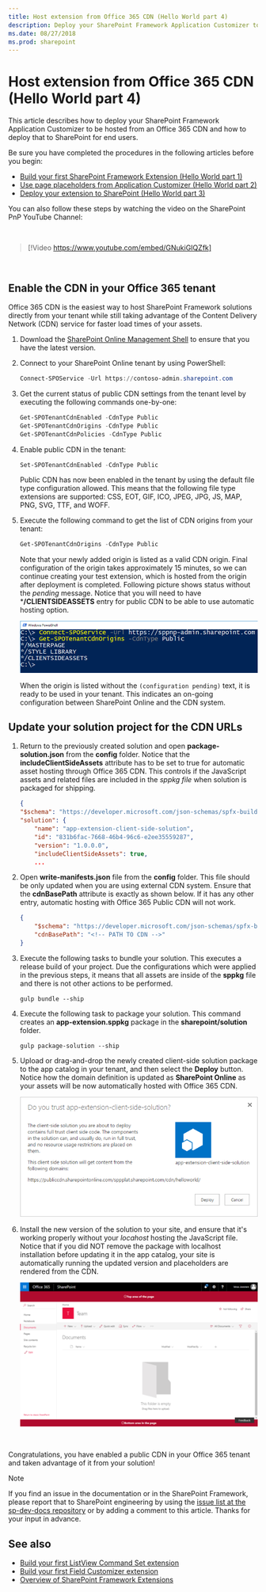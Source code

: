 ```yaml
---
title: Host extension from Office 365 CDN (Hello World part 4)
description: Deploy your SharePoint Framework Application Customizer to be hosted from an Office 365 CDN and deploy that to SharePoint for end users. 
ms.date: 08/27/2018
ms.prod: sharepoint
---
```


# Host extension from Office 365 CDN (Hello World part 4)

This article describes how to deploy your SharePoint Framework Application Customizer to be hosted from an Office 365 CDN and how to deploy that to SharePoint for end users. 

Be sure you have completed the procedures in the following articles before you begin:

* [Build your first SharePoint Framework Extension (Hello World part 1)](./build-a-hello-world-extension.md)
* [Use page placeholders from Application Customizer (Hello World part 2)](./using-page-placeholder-with-extensions.md)
* [Deploy your extension to SharePoint (Hello World part 3)](./serving-your-extension-from-sharepoint.md)

You can also follow these steps by watching the video on the SharePoint PnP YouTube Channel:

<br/>

> [!Video https://www.youtube.com/embed/GNukiGIQZfk]

<br/> 

## Enable the CDN in your Office 365 tenant

Office 365 CDN is the easiest way to host SharePoint Framework solutions directly from your tenant while still taking advantage of the Content Delivery Network (CDN) service for faster load times of your assets.

1. Download the [SharePoint Online Management Shell](https://www.microsoft.com/en-us/download/details.aspx?id=35588) to ensure that you have the latest version.

2. Connect to your SharePoint Online tenant by using PowerShell:
    
    ```powershell
    Connect-SPOService -Url https://contoso-admin.sharepoint.com
    ```
    
3. Get the current status of public CDN settings from the tenant level by executing the following commands one-by-one: 
    
    ```powershell
    Get-SPOTenantCdnEnabled -CdnType Public
    Get-SPOTenantCdnOrigins -CdnType Public
    Get-SPOTenantCdnPolicies -CdnType Public
    ```
    
4. Enable public CDN in the tenant:
    
    ```powershell
    Set-SPOTenantCdnEnabled -CdnType Public
    ```
    
    Public CDN has now been enabled in the tenant by using the default file type configuration allowed. This means that the following file type extensions are supported: CSS, EOT, GIF, ICO, JPEG, JPG, JS, MAP, PNG, SVG, TTF, and WOFF.
    
5. Execute the following command to get the list of CDN origins from your tenant:
    
    ```powershell
    Get-SPOTenantCdnOrigins -CdnType Public
    ```
    
    Note that your newly added origin is listed as a valid CDN origin. Final configuration of the origin takes approximately 15 minutes, so we can continue creating your test extension, which is hosted from the origin after deployment is completed. Following picture shows status without the *pending* message. Notice that you will need to have ***/CLIENTSIDEASSETS** entry for public CDN to be able to use automatic hosting option.

    ![List of public origins in tenant](../../../images/ext-app-cdn-origins.png)

    When the origin is listed without the `(configuration pending)` text, it is ready to be used in your tenant. This indicates an on-going configuration between SharePoint Online and the CDN system.

## Update your solution project for the CDN URLs

1. Return to the previously created solution and open **package-solution.json** from the **config** folder. Notice that the **includeClientSideAssets** attribute has to be set to true for automatic asset hosting through Office 365 CDN. This controls if the JavaScript assets and related files are included in the *sppkg file* when solution is packaged for shipping.

    ```json
    {
    "$schema": "https://developer.microsoft.com/json-schemas/spfx-build/package-solution.schema.json",
    "solution": {
        "name": "app-extension-client-side-solution",
        "id": "831b6fac-7668-46b4-96c6-e2ee35559287",
        "version": "1.0.0.0",
        "includeClientSideAssets": true,
        ...
    ```

2. Open **write-manifests.json** file from the **config** folder. This file should be only updated when you are using external CDN system. Ensure that the **cdnBasePath** attribute is exactly as shown below. If it has any other entry, automatic hosting with Office 365 Public CDN will not work.

    ```json
    {
        "$schema": "https://developer.microsoft.com/json-schemas/spfx-build/write-manifests.schema.json",
        "cdnBasePath": "<!-- PATH TO CDN -->"
    }
    ```

3. Execute the following tasks to bundle your solution. This executes a release build of your project. Due the configurations which were applied in the previous steps, it means that all assets are inside of the **sppkg** file and there is not other actions to be performed.
    
    ```
    gulp bundle --ship
    ```
    
4. Execute the following task to package your solution. This command creates an **app-extension.sppkg** package in the **sharepoint/solution** folder.
    
    ```
    gulp package-solution --ship
    ```
    
6. Upload or drag-and-drop the newly created client-side solution package to the app catalog in your tenant, and then select the **Deploy** button. Notice how the domain definition is updated as **SharePoint Online** as your assets will be now automatically hosted with Office 365 CDN.

    ![app catalog Trust Dialog with path to CDN endpoint](../../../images/ext-app-approve-cdn-address.png)

7. Install the new version of the solution to your site, and ensure that it's working properly without your *locahost* hosting the JavaScript file. Notice that if you did NOT remove the package with localhost installation before updating it in the app catalog, your site is automatically running the updated version and placeholders are rendered from the CDN.

    ![Custom header and footer elements rendered in the page](../../../images/ext-app-header-footer-visible.png)

<br/>

Congratulations, you have enabled a public CDN in your Office 365 tenant and taken advantage of it from your solution!

> [!NOTE]
> If you find an issue in the documentation or in the SharePoint Framework, please report that to SharePoint engineering by using the [issue list at the sp-dev-docs repository](https://github.com/SharePoint/sp-dev-docs/issues) or by adding a comment to this article. Thanks for your input in advance.

## See also

- [Build your first ListView Command Set extension](./building-simple-cmdset-with-dialog-api.md)
- [Build your first Field Customizer extension](./building-simple-field-customizer.md)
- [Overview of SharePoint Framework Extensions](../overview-extensions.md)
